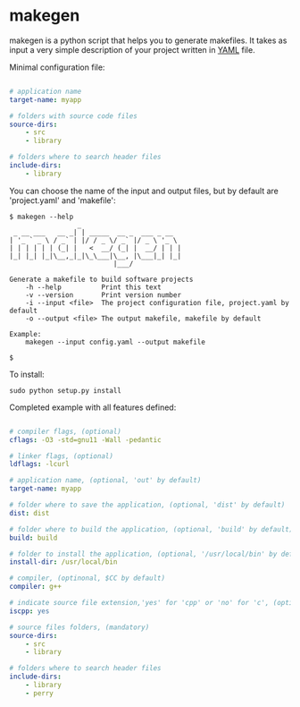 # makegen

makegen is a python script that helps you to generate makefiles. It takes as input a very simple description of your project written in [YAML](https://en.wikipedia.org/wiki/YAML) file.

Minimal configuration file:

```YAML

# application name
target-name: myapp

# folders with source code files
source-dirs:
    - src
    - library

# folders where to search header files
include-dirs:
    - library

```

You can choose the name of the input and output files, but by default are 'project.yaml' and 'makefile':

```
$ makegen --help
                 _
 _ __ ___   __ _| | _____  __ _  ___ _ __
| '_ ` _ \ / _` | |/ / _ \/ _` |/ _ \ '_ \
| | | | | | (_| |   <  __/ (_| |  __/ | | |
|_| |_| |_|\__,_|_|\_\___|\__, |\___|_| |_|
                          |___/

Generate a makefile to build software projects
    -h --help          Print this text
    -v --version       Print version number
    -i --input <file>  The project configuration file, project.yaml by default
    -o --output <file> The output makefile, makefile by default

Example:
    makegen --input config.yaml --output makefile

$
```

To install:

```
sudo python setup.py install
```

Completed example with all features defined:

```YAML

# compiler flags, (optional)
cflags: -O3 -std=gnu11 -Wall -pedantic

# linker flags, (optional)
ldflags: -lcurl

# application name, (optional, 'out' by default)
target-name: myapp

# folder where to save the application, (optional, 'dist' by default)
dist: dist

# folder where to build the application, (optional, 'build' by default)
build: build

# folder to install the application, (optional, '/usr/local/bin' by default)
install-dir: /usr/local/bin

# compiler, (optinonal, $CC by default)
compiler: g++

# indicate source file extension,'yes' for 'cpp' or 'no' for 'c', (optional, 'no' by default)
iscpp: yes

# source files folders, (mandatory)
source-dirs:
    - src
    - library

# folders where to search header files
include-dirs:
    - library
    - perry

```
